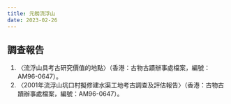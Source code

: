 ```yaml
---
title: 元朗流浮山
date: 2023-02-26
---
```

<adsense></adsense>

## 調查報告
1. 〈流浮山具考古研究價值的地點〉（香港：古物古蹟辦事處檔案，編號：AM96-0647）。
2. 〈2001年流浮山坑口村擬修建水渠工地考古調查及評估報告〉（香港：古物古蹟辦事處檔案，編號：AM96-0647）。